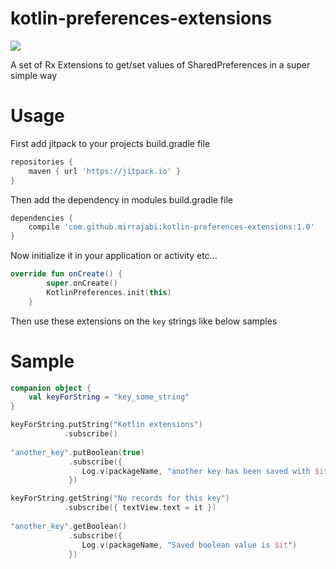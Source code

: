 # kotlin-preferences-extensions

[![](https://jitpack.io/v/mirrajabi/kotlin-preferences-extensions.svg)](https://jitpack.io/#mirrajabi/kotlin-preferences-extensions)

A set of Rx Extensions to get/set values of SharedPreferences in a super simple way

# Usage

First add jitpack to your projects build.gradle file

```gradle
repositories {
    maven { url 'https://jitpack.io' }
}
```

Then add the dependency in modules build.gradle file

```gradle
dependencies {
    compile 'com.github.mirrajabi:kotlin-preferences-extensions:1.0'
}
```

Now initialize it in your application or activity etc...

```kotlin
override fun onCreate() {
        super.onCreate()
        KotlinPreferences.init(this)
    }
```
Then use these extensions on the `key` strings like below samples

# Sample

```kotlin
companion object {
    val keyForString = "key_some_string"
}

keyForString.putString("Kotlin extensions")
            .subscribe()
            
"another_key".putBoolean(true)
             .subscribe({
                Log.v(packageName, "another key has been saved with $it value")
             })

keyForString.getString("No records for this key")
            .subscribe({ textView.text = it })
            
"another_key".getBoolean()
             .subscribe({
                Log.v(packageName, "Saved boolean value is $it")
             })
```
